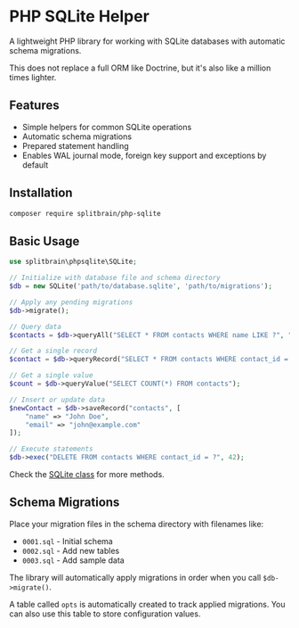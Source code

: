 # PHP SQLite Helper

A lightweight PHP library for working with SQLite databases with automatic schema migrations.

This does not replace a full ORM like Doctrine, but it's also like a million times lighter.

## Features

- Simple helpers for common SQLite operations
- Automatic schema migrations
- Prepared statement handling
- Enables WAL journal mode, foreign key support and exceptions by default

## Installation

```bash
composer require splitbrain/php-sqlite
```

## Basic Usage

```php
use splitbrain\phpsqlite\SQLite;

// Initialize with database file and schema directory
$db = new SQLite('path/to/database.sqlite', 'path/to/migrations');

// Apply any pending migrations
$db->migrate();

// Query data
$contacts = $db->queryAll("SELECT * FROM contacts WHERE name LIKE ?", "%John%");

// Get a single record
$contact = $db->queryRecord("SELECT * FROM contacts WHERE contact_id = ?", 42);

// Get a single value
$count = $db->queryValue("SELECT COUNT(*) FROM contacts");

// Insert or update data
$newContact = $db->saveRecord("contacts", [
    "name" => "John Doe",
    "email" => "john@example.com"
]);

// Execute statements
$db->exec("DELETE FROM contacts WHERE contact_id = ?", 42);
```

Check the [SQLite class](src/SQLite.php) for more methods.

## Schema Migrations

Place your migration files in the schema directory with filenames like:

- `0001.sql` - Initial schema
- `0002.sql` - Add new tables
- `0003.sql` - Add sample data

The library will automatically apply migrations in order when you call `$db->migrate()`.

A table called `opts` is automatically created to track applied migrations. You can also use this table to store
configuration values.


